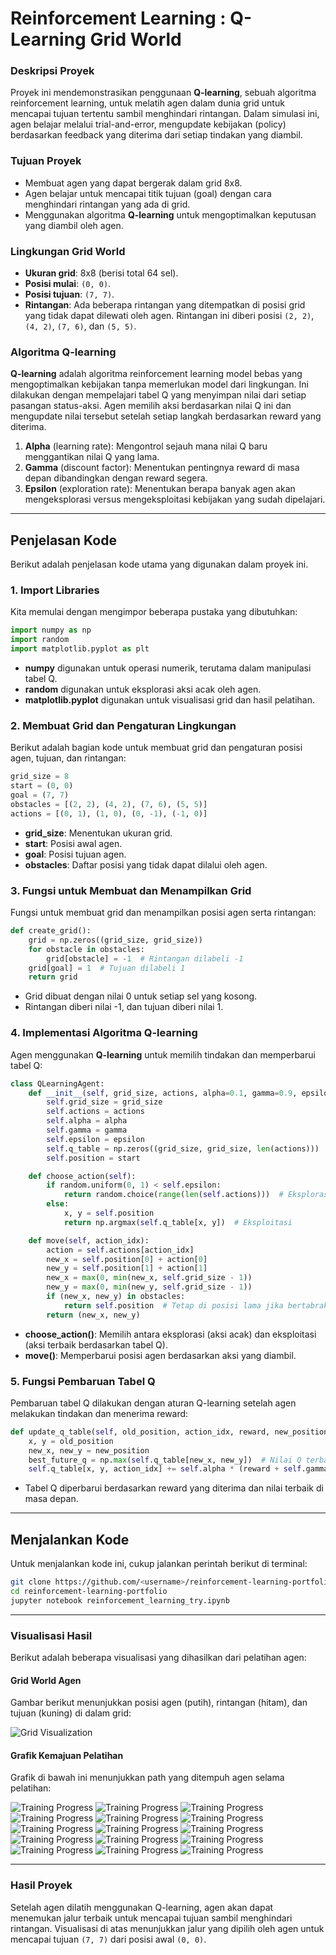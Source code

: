 
# Reinforcement Learning : Q-Learning Grid World

### Deskripsi Proyek

Proyek ini mendemonstrasikan penggunaan **Q-learning**, sebuah algoritma reinforcement learning, untuk melatih agen dalam dunia grid untuk mencapai tujuan tertentu sambil menghindari rintangan. Dalam simulasi ini, agen belajar melalui trial-and-error, mengupdate kebijakan (policy) berdasarkan feedback yang diterima dari setiap tindakan yang diambil.

### Tujuan Proyek

- Membuat agen yang dapat bergerak dalam grid 8x8.
- Agen belajar untuk mencapai titik tujuan (goal) dengan cara menghindari rintangan yang ada di grid.
- Menggunakan algoritma **Q-learning** untuk mengoptimalkan keputusan yang diambil oleh agen.

### Lingkungan Grid World

- **Ukuran grid**: 8x8 (berisi total 64 sel).
- **Posisi mulai**: `(0, 0)`.
- **Posisi tujuan**: `(7, 7)`.
- **Rintangan**: Ada beberapa rintangan yang ditempatkan di posisi grid yang tidak dapat dilewati oleh agen. Rintangan ini diberi posisi `(2, 2)`, `(4, 2)`, `(7, 6)`, dan `(5, 5)`.

### Algoritma Q-learning

**Q-learning** adalah algoritma reinforcement learning model bebas yang mengoptimalkan kebijakan tanpa memerlukan model dari lingkungan. Ini dilakukan dengan mempelajari tabel Q yang menyimpan nilai dari setiap pasangan status-aksi. Agen memilih aksi berdasarkan nilai Q ini dan mengupdate nilai tersebut setelah setiap langkah berdasarkan reward yang diterima.

1. **Alpha** (learning rate): Mengontrol sejauh mana nilai Q baru menggantikan nilai Q yang lama.
2. **Gamma** (discount factor): Menentukan pentingnya reward di masa depan dibandingkan dengan reward segera.
3. **Epsilon** (exploration rate): Menentukan berapa banyak agen akan mengeksplorasi versus mengeksploitasi kebijakan yang sudah dipelajari.

---

## Penjelasan Kode

Berikut adalah penjelasan kode utama yang digunakan dalam proyek ini.

### 1. **Import Libraries**
   Kita memulai dengan mengimpor beberapa pustaka yang dibutuhkan:

   ```python
   import numpy as np
   import random
   import matplotlib.pyplot as plt
   ```

   - **numpy** digunakan untuk operasi numerik, terutama dalam manipulasi tabel Q.
   - **random** digunakan untuk eksplorasi aksi acak oleh agen.
   - **matplotlib.pyplot** digunakan untuk visualisasi grid dan hasil pelatihan.

### 2. **Membuat Grid dan Pengaturan Lingkungan**
   Berikut adalah bagian kode untuk membuat grid dan pengaturan posisi agen, tujuan, dan rintangan:

   ```python
   grid_size = 8
   start = (0, 0)
   goal = (7, 7)
   obstacles = [(2, 2), (4, 2), (7, 6), (5, 5)]
   actions = [(0, 1), (1, 0), (0, -1), (-1, 0)]
   ```

   - **grid_size**: Menentukan ukuran grid.
   - **start**: Posisi awal agen.
   - **goal**: Posisi tujuan agen.
   - **obstacles**: Daftar posisi yang tidak dapat dilalui oleh agen.

### 3. **Fungsi untuk Membuat dan Menampilkan Grid**
   Fungsi untuk membuat grid dan menampilkan posisi agen serta rintangan:

   ```python
   def create_grid():
       grid = np.zeros((grid_size, grid_size))
       for obstacle in obstacles:
           grid[obstacle] = -1  # Rintangan dilabeli -1
       grid[goal] = 1  # Tujuan dilabeli 1
       return grid
   ```

   - Grid dibuat dengan nilai 0 untuk setiap sel yang kosong.
   - Rintangan diberi nilai -1, dan tujuan diberi nilai 1.

### 4. **Implementasi Algoritma Q-learning**
   Agen menggunakan **Q-learning** untuk memilih tindakan dan memperbarui tabel Q:

   ```python
   class QLearningAgent:
       def __init__(self, grid_size, actions, alpha=0.1, gamma=0.9, epsilon=0.2):
           self.grid_size = grid_size
           self.actions = actions
           self.alpha = alpha
           self.gamma = gamma
           self.epsilon = epsilon
           self.q_table = np.zeros((grid_size, grid_size, len(actions)))  # Tabel Q
           self.position = start

       def choose_action(self):
           if random.uniform(0, 1) < self.epsilon:
               return random.choice(range(len(self.actions)))  # Eksplorasi
           else:
               x, y = self.position
               return np.argmax(self.q_table[x, y])  # Eksploitasi

       def move(self, action_idx):
           action = self.actions[action_idx]
           new_x = self.position[0] + action[0]
           new_y = self.position[1] + action[1]
           new_x = max(0, min(new_x, self.grid_size - 1))
           new_y = max(0, min(new_y, self.grid_size - 1))
           if (new_x, new_y) in obstacles:
               return self.position  # Tetap di posisi lama jika bertabrakan
           return (new_x, new_y)
   ```

   - **choose_action()**: Memilih antara eksplorasi (aksi acak) dan eksploitasi (aksi terbaik berdasarkan tabel Q).
   - **move()**: Memperbarui posisi agen berdasarkan aksi yang diambil.

### 5. **Fungsi Pembaruan Tabel Q**
   Pembaruan tabel Q dilakukan dengan aturan Q-learning setelah agen melakukan tindakan dan menerima reward:

   ```python
   def update_q_table(self, old_position, action_idx, reward, new_position):
       x, y = old_position
       new_x, new_y = new_position
       best_future_q = np.max(self.q_table[new_x, new_y])  # Nilai Q terbaik untuk posisi baru
       self.q_table[x, y, action_idx] += self.alpha * (reward + self.gamma * best_future_q - self.q_table[x, y, action_idx])
   ```

   - Tabel Q diperbarui berdasarkan reward yang diterima dan nilai terbaik di masa depan.

---

## Menjalankan Kode

Untuk menjalankan kode ini, cukup jalankan perintah berikut di terminal:

```bash
git clone https://github.com/<username>/reinforcement-learning-portfolio.git
cd reinforcement-learning-portfolio
jupyter notebook reinforcement_learning_try.ipynb
```

---

### Visualisasi Hasil

Berikut adalah beberapa visualisasi yang dihasilkan dari pelatihan agen:

#### Grid World Agen

Gambar berikut menunjukkan posisi agen (putih), rintangan (hitam), dan tujuan (kuning) di dalam grid:

![Grid Visualization](assets/output.png)

#### Grafik Kemajuan Pelatihan

Grafik di bawah ini menunjukkan path yang ditempuh agen selama pelatihan:

![Training Progress](assets/output.png)
![Training Progress](assets/output2.png)
![Training Progress](assets/output3.png)
![Training Progress](assets/output4.png)
![Training Progress](assets/output5.png)
![Training Progress](assets/output6.png)
![Training Progress](assets/output7.png)
![Training Progress](assets/output8.png)
![Training Progress](assets/output9.png)
![Training Progress](assets/output10.png)
![Training Progress](assets/output11.png)
![Training Progress](assets/output12.png)
![Training Progress](assets/output13.png)
![Training Progress](assets/output14.png)
![Training Progress](assets/output15.png)

---

### Hasil Proyek

Setelah agen dilatih menggunakan Q-learning, agen akan dapat menemukan jalur terbaik untuk mencapai tujuan sambil menghindari rintangan. Visualisasi di atas menunjukkan jalur yang dipilih oleh agen untuk mencapai tujuan `(7, 7)` dari posisi awal `(0, 0)`.
